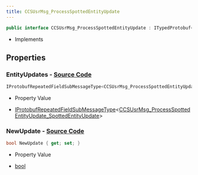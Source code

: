 ```yaml
---
title: CCSUsrMsg_ProcessSpottedEntityUpdate
---
```


```csharp
public interface CCSUsrMsg_ProcessSpottedEntityUpdate : ITypedProtobuf<CCSUsrMsg_ProcessSpottedEntityUpdate>, INativeHandle, INetMessage<CCSUsrMsg_ProcessSpottedEntityUpdate>, IDisposable
```

- Implements

## Properties

### **EntityUpdates** - [Source Code](https://github.com/swiftly-solution/swiftlys2/blob/main/managed/src/SwiftlyS2.Generated/Protobufs/Interfaces/CCSUsrMsg_ProcessSpottedEntityUpdate.cs#L21)

```csharp
IProtobufRepeatedFieldSubMessageType<CCSUsrMsg_ProcessSpottedEntityUpdate_SpottedEntityUpdate> EntityUpdates { get; }
```

- Property Value

- [IProtobufRepeatedFieldSubMessageType](/docs/api/shared/netmessages/iprotobufrepeatedfieldsubmessagetype-1)<[CCSUsrMsg_ProcessSpottedEntityUpdate_SpottedEntityUpdate](/docs/api/shared/protobufdefinitions/ccsusrmsg_processspottedentityupdate_spottedentityupdate)>

### **NewUpdate** - [Source Code](https://github.com/swiftly-solution/swiftlys2/blob/main/managed/src/SwiftlyS2.Generated/Protobufs/Interfaces/CCSUsrMsg_ProcessSpottedEntityUpdate.cs#L18)

```csharp
bool NewUpdate { get; set; }
```

- Property Value

- [bool](https://learn.microsoft.com/dotnet/api/system.boolean)

